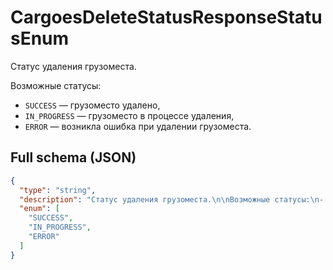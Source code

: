 # CargoesDeleteStatusResponseStatusEnum

Статус удаления грузоместа.

Возможные статусы:
- `SUCCESS` — грузоместо удалено,
- `IN_PROGRESS` — грузоместо в процессе удаления,
- `ERROR` — возникла ошибка при удалении грузоместа.


## Full schema (JSON)
```json
{
  "type": "string",
  "description": "Статус удаления грузоместа.\n\nВозможные статусы:\n- `SUCCESS` — грузоместо удалено,\n- `IN_PROGRESS` — грузоместо в процессе удаления,\n- `ERROR` — возникла ошибка при удалении грузоместа.\n",
  "enum": [
    "SUCCESS",
    "IN_PROGRESS",
    "ERROR"
  ]
}
```
